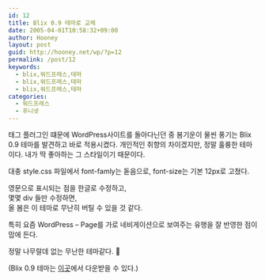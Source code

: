 ```yaml
---
id: 12
title: Blix 0.9 테마로 교체
date: 2005-04-01T10:58:32+09:00
author: Hooney
layout: post
guid: http://hooney.net/wp/?p=12
permalink: /post/12
keywords:
  - blix,워드프레스,테마
  - blix,워드프레스,테마
  - blix,워드프레스,테마
categories:
  - 워드프레스
  - 후니넷
---
```

태그 플러그인 떄문에 WordPress사이트를 돌아다닌던 중 봄기운이 물씬 풍기는 Blix 0.9 테마를 발견하고 바로 적용시켰다. 개인적인 취향의 차이겠지만, 정말 훌륭한 테마이다. 내가 딱 좋아하는 그 스타일이기 때문이다. 

대충 style.css 파일에서 font-famly는 돋음으로, font-size는 기본 12px로 고쳤다.

영문으로 표시되는 점을 한글로 수정하고,  
몇몇 div 들만 수정하면,  
올 봄은 이 테마로 무난히 버틸 수 있을 것 같다.

특히 요즘 WordPress &#8211; Page를 가로 네비게이션으로 보여주는 유행을 잘 반영한 점이 맘에 든다.

정말 나무랄데 없는 무난한 테마같다. 🙂

(Blix 0.9 테마는 [이곳](http://www.kingcosmonaut.de/blix/)에서 다운받을 수 있다.)